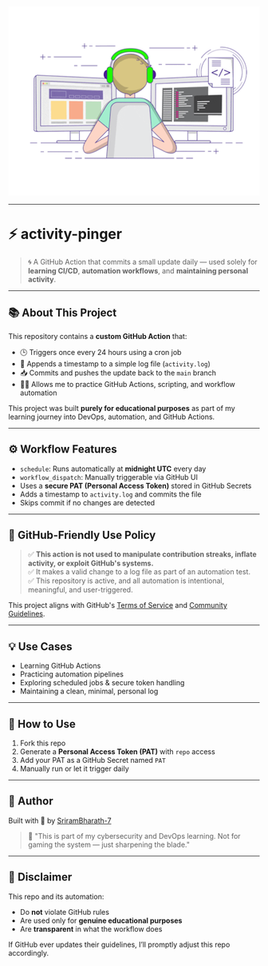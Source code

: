 <div align="center">
  <img src="./imgs_gifs/cool_coder.gif" alt="Cool coder gif">
</div>

---


# ⚡ activity-pinger

> 🌀 A GitHub Action that commits a small update daily — used solely for **learning CI/CD**, **automation workflows**, and **maintaining personal activity**.

---

## 📚 About This Project

This repository contains a **custom GitHub Action** that:

- 🕒 Triggers once every 24 hours using a cron job
- 🧾 Appends a timestamp to a simple log file (`activity.log`)
- 📥 Commits and pushes the update back to the `main` branch
- 👨‍💻 Allows me to practice GitHub Actions, scripting, and workflow automation

This project was built **purely for educational purposes** as part of my learning journey into DevOps, automation, and GitHub Actions.

---

## ⚙️ Workflow Features

- `schedule`: Runs automatically at **midnight UTC** every day
- `workflow_dispatch`: Manually triggerable via GitHub UI
- Uses a **secure PAT (Personal Access Token)** stored in GitHub Secrets
- Adds a timestamp to `activity.log` and commits the file
- Skips commit if no changes are detected

---

## 🚨 GitHub-Friendly Use Policy

> ✅ **This action is not used to manipulate contribution streaks, inflate activity, or exploit GitHub's systems.**  
> ✅ It makes a valid change to a log file as part of an automation test.  
> ✅ This repository is active, and all automation is intentional, meaningful, and user-triggered.

This project aligns with GitHub's [Terms of Service](https://docs.github.com/en/site-policy/github-terms/github-terms-of-service) and [Community Guidelines](https://docs.github.com/en/site-policy/github-terms/github-community-guidelines).

---

## 💡 Use Cases

- Learning GitHub Actions
- Practicing automation pipelines
- Exploring scheduled jobs & secure token handling
- Maintaining a clean, minimal, personal log

---

## 🔐 How to Use

1. Fork this repo
2. Generate a **Personal Access Token (PAT)** with `repo` access
3. Add your PAT as a GitHub Secret named `PAT`
4. Manually run or let it trigger daily

---

## 👤 Author

Built with 💙 by [SriramBharath-7](https://github.com/SriramBharath-7)

> 💬 "This is part of my cybersecurity and DevOps learning. Not for gaming the system — just sharpening the blade."

---

## 🛑 Disclaimer

This repo and its automation:
- Do **not** violate GitHub rules
- Are used only for **genuine educational purposes**
- Are **transparent** in what the workflow does

If GitHub ever updates their guidelines, I’ll promptly adjust this repo accordingly.

